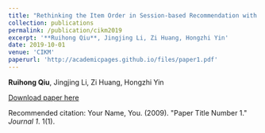 ```yaml
---
title: "Rethinking the Item Order in Session-based Recommendation with Graph Neural Networks"
collection: publications
permalink: /publication/cikm2019
excerpt: '**Ruihong Qiu**, Jingjing Li, Zi Huang, Hongzhi Yin'
date: 2019-10-01
venue: 'CIKM'
paperurl: 'http://academicpages.github.io/files/paper1.pdf'
---
```

**Ruihong Qiu**, Jingjing Li, Zi Huang, Hongzhi Yin

[Download paper here](http://academicpages.github.io/files/paper1.pdf)

Recommended citation: Your Name, You. (2009). "Paper Title Number 1." <i>Journal 1</i>. 1(1).